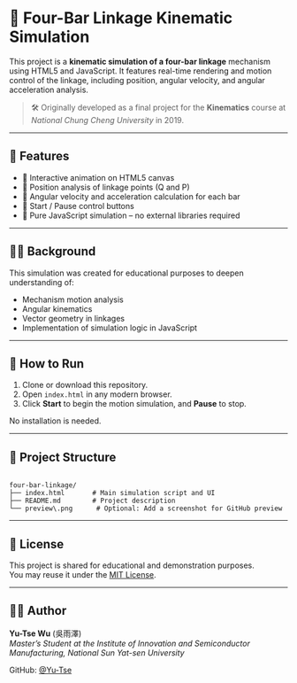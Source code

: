 # 🔩 Four-Bar Linkage Kinematic Simulation

This project is a **kinematic simulation of a four-bar linkage** mechanism using HTML5 and JavaScript. It features real-time rendering and motion control of the linkage, including position, angular velocity, and angular acceleration analysis.

> 🛠 Originally developed as a final project for the **Kinematics** course at *National Chung Cheng University* in 2019.

---

## 🎯 Features

- 🎥 Interactive animation on HTML5 canvas
- 📐 Position analysis of linkage points (Q and P)
- 🔄 Angular velocity and acceleration calculation for each bar
- 🧪 Start / Pause control buttons
- 🧮 Pure JavaScript simulation – no external libraries required

---

## 🧑‍🎓 Background

This simulation was created for educational purposes to deepen understanding of:

- Mechanism motion analysis
- Angular kinematics
- Vector geometry in linkages
- Implementation of simulation logic in JavaScript

---

## 🧪 How to Run

1. Clone or download this repository.
2. Open `index.html` in any modern browser.
3. Click **Start** to begin the motion simulation, and **Pause** to stop.

No installation is needed.

---

## 📁 Project Structure

```

four-bar-linkage/
├── index.html       # Main simulation script and UI
├── README.md        # Project description
└── preview\.png      # Optional: Add a screenshot for GitHub preview

```

---

## 📄 License

This project is shared for educational and demonstration purposes.  
You may reuse it under the [MIT License](LICENSE).

---

## 🙋‍♂️ Author

**Yu-Tse Wu** (吳雨澤)  
*Master’s Student at the Institute of Innovation and Semiconductor Manufacturing, National Sun Yat-sen University*

GitHub: [@Yu-Tse](https://github.com/Yu-Tse)
